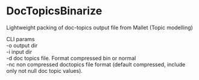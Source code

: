 # DocTopicsBinarize
Lightweight packing of doc-topics output file from Mallet (Topic modelling)<br/>

CLI params<br/>
-o output dir<br/>
-i input dir<br/>
-d doc topics file. Format compressed bin or normal<br/>
-nc non compressed doctopics file format (default compressed, include only not null doc topic values).

